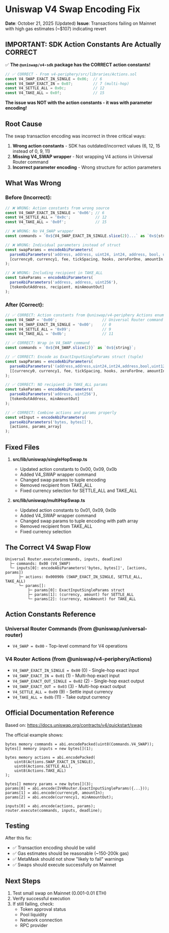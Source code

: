# Uniswap V4 Swap Encoding Fix

**Date**: October 21, 2025 (Updated)
**Issue**: Transactions failing on Mainnet with high gas estimates (~$107) indicating revert

## **IMPORTANT: SDK Action Constants Are Actually CORRECT**

✅ **The `@uniswap/v4-sdk` package has the CORRECT action constants!**

```typescript
// ✅ CORRECT - From v4-periphery/src/libraries/Actions.sol
const V4_SWAP_EXACT_IN_SINGLE = 0x06;  // 6
const V4_SWAP_EXACT_IN = 0x07;         // 7 (multi-hop)
const V4_SETTLE_ALL = 0x0c;            // 12
const V4_TAKE_ALL = 0x0f;              // 15
```

**The issue was NOT with the action constants - it was with parameter encoding!**

## Root Cause

The swap transaction encoding was incorrect in three critical ways:

1. **Wrong action constants** - SDK has outdated/incorrect values (6, 12, 15 instead of 0, 9, 11)
2. **Missing V4_SWAP wrapper** - Not wrapping V4 actions in Universal Router command
3. **Incorrect parameter encoding** - Wrong structure for action parameters

## What Was Wrong

### Before (Incorrect):

```typescript
// ❌ WRONG: Action constants from wrong source
const V4_SWAP_EXACT_IN_SINGLE = '0x06'; // 6
const V4_SETTLE_ALL = '0x0c';           // 12
const V4_TAKE_ALL = '0x0f';             // 15

// ❌ WRONG: No V4_SWAP wrapper
const commands = `0x${V4_SWAP_EXACT_IN_SINGLE.slice(2)}...` as `0x${string}`;

// ❌ WRONG: Individual parameters instead of struct
const swapParams = encodeAbiParameters(
  parseAbiParameters('address, address, uint24, int24, address, bool, uint128, uint128, bytes'),
  [currency0, currency1, fee, tickSpacing, hooks, zeroForOne, amountIn, minAmountOut, hookData]
);

// ❌ WRONG: Including recipient in TAKE_ALL
const takeParams = encodeAbiParameters(
  parseAbiParameters('address, address, uint256'),
  [tokenOutAddress, recipient, minAmountOut]
);
```

### After (Correct):

```typescript
// ✅ CORRECT: Action constants from @uniswap/v4-periphery Actions enum
const V4_SWAP = '0x00';                    // Universal Router command
const V4_SWAP_EXACT_IN_SINGLE = '0x00';    // 0
const V4_SETTLE_ALL = '0x09';              // 9
const V4_TAKE_ALL = '0x0b';                // 11

// ✅ CORRECT: Wrap in V4_SWAP command
const commands = `0x${V4_SWAP.slice(2)}` as `0x${string}`;

// ✅ CORRECT: Encode as ExactInputSingleParams struct (tuple)
const swapParams = encodeAbiParameters(
  parseAbiParameters('(address,address,uint24,int24,address,bool,uint128,uint128,bytes)'),
  [[currency0, currency1, fee, tickSpacing, hooks, zeroForOne, amountIn, minAmountOut, hookData]]
);

// ✅ CORRECT: NO recipient in TAKE_ALL params
const takeParams = encodeAbiParameters(
  parseAbiParameters('address, uint256'),
  [tokenOutAddress, minAmountOut]
);

// ✅ CORRECT: Combine actions and params properly
const v4Input = encodeAbiParameters(
  parseAbiParameters('bytes, bytes[]'),
  [actions, params_array]
);
```

## Fixed Files

1. **src/lib/uniswap/singleHopSwap.ts**
   - Updated action constants to 0x00, 0x09, 0x0b
   - Added V4_SWAP wrapper command
   - Changed swap params to tuple encoding
   - Removed recipient from TAKE_ALL
   - Fixed currency selection for SETTLE_ALL and TAKE_ALL

2. **src/lib/uniswap/multiHopSwap.ts**
   - Updated action constants to 0x01, 0x09, 0x0b
   - Added V4_SWAP wrapper command
   - Changed swap params to tuple encoding with path array
   - Removed recipient from TAKE_ALL
   - Fixed currency selection

## The Correct V4 Swap Flow

```
Universal Router.execute(commands, inputs, deadline)
  ├─ commands: 0x00 (V4_SWAP)
  └─ inputs[0]: encodeAbiParameters('bytes, bytes[]', [actions, params])
      ├─ actions: 0x00090b (SWAP_EXACT_IN_SINGLE, SETTLE_ALL, TAKE_ALL)
      └─ params[]:
          ├─ params[0]: ExactInputSingleParams struct
          ├─ params[1]: (currency, amount) for SETTLE_ALL
          └─ params[2]: (currency, minAmount) for TAKE_ALL
```

## Action Constants Reference

### Universal Router Commands (from @uniswap/universal-router)
- `V4_SWAP = 0x00` - Top-level command for V4 operations

### V4 Router Actions (from @uniswap/v4-periphery/Actions)
- `V4_SWAP_EXACT_IN_SINGLE = 0x00` (0) - Single-hop exact input
- `V4_SWAP_EXACT_IN = 0x01` (1) - Multi-hop exact input
- `V4_SWAP_EXACT_OUT_SINGLE = 0x02` (2) - Single-hop exact output
- `V4_SWAP_EXACT_OUT = 0x03` (3) - Multi-hop exact output
- `V4_SETTLE_ALL = 0x09` (9) - Settle input currency
- `V4_TAKE_ALL = 0x0b` (11) - Take output currency

## Official Documentation Reference

Based on: https://docs.uniswap.org/contracts/v4/quickstart/swap

The official example shows:
```solidity
bytes memory commands = abi.encodePacked(uint8(Commands.V4_SWAP));
bytes[] memory inputs = new bytes[](1);

bytes memory actions = abi.encodePacked(
    uint8(Actions.SWAP_EXACT_IN_SINGLE),
    uint8(Actions.SETTLE_ALL),
    uint8(Actions.TAKE_ALL)
);

bytes[] memory params = new bytes[](3);
params[0] = abi.encode(IV4Router.ExactInputSingleParams({...}));
params[1] = abi.encode(currency0, amountIn);
params[2] = abi.encode(currency1, minAmountOut);

inputs[0] = abi.encode(actions, params);
router.execute(commands, inputs, deadline);
```

## Testing

After this fix:
- ✅ Transaction encoding should be valid
- ✅ Gas estimates should be reasonable (~150-200k gas)
- ✅ MetaMask should not show "likely to fail" warnings
- ✅ Swaps should execute successfully on Mainnet

## Next Steps

1. Test small swap on Mainnet (0.001-0.01 ETH)
2. Verify successful execution
3. If still failing, check:
   - Token approval status
   - Pool liquidity
   - Network connection
   - RPC provider
